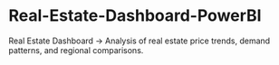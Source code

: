 # Real-Estate-Dashboard-PowerBI
Real Estate Dashboard → Analysis of real estate price trends, demand patterns, and regional comparisons.
